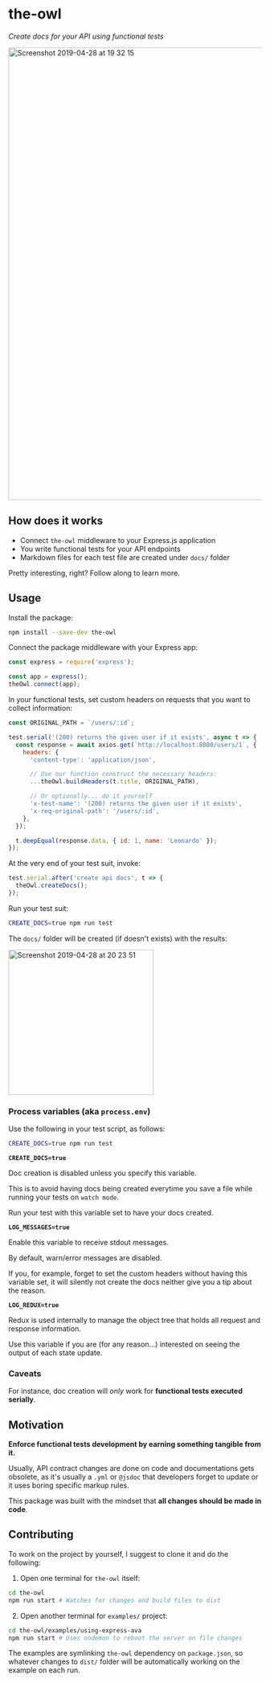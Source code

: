 # the-owl

_Create docs for your API using functional tests_

<img width="901" alt="Screenshot 2019-04-28 at 19 32 15" src="https://user-images.githubusercontent.com/11094572/56867964-840aa800-69ec-11e9-82ab-e2ae31590228.png">


## How does it works

- Connect `the-owl` middleware to your Express.js application
- You write functional tests for your API endpoints
- Markdown files for each test file are created under `docs/` folder

Pretty interesting, right? Follow along to learn more.


## Usage

Install the package:

```sh
npm install --save-dev the-owl
```

Connect the package middleware with your Express app:

```js
const express = require('express');

const app = express();
theOwl.connect(app);
```

In your functional tests, set custom headers on requests that you want to collect information:

```js
const ORIGINAL_PATH = `/users/:id`;

test.serial('(200) returns the given user if it exists', async t => {
  const response = await axios.get(`http://localhost:8080/users/1`, {
    headers: {
      'content-type': 'application/json',

      // Use our function construct the necessary headers:
      ...theOwl.buildHeaders(t.title, ORIGINAL_PATH),

      // Or optionally... do it yourself
      'x-test-name': '(200) returns the given user if it exists',
      'x-req-original-path': '/users/:id',
    },
  });

  t.deepEqual(response.data, { id: 1, name: 'Leonardo' });
});
```

At the very end of your test suit, invoke:

```js
test.serial.after('create api docs', t => {
  theOwl.createDocs();
});
```

Run your test suit:

```sh
CREATE_DOCS=true npm run test
```

The `docs/` folder will be created (if doesn't exists) with the results:

<img width="289" alt="Screenshot 2019-04-28 at 20 23 51" src="https://user-images.githubusercontent.com/11094572/56868513-90463380-69f3-11e9-96b8-3c9f3d99b1b8.png">


### Process variables (aka `process.env`)

Use the following in your test script, as follows:

```sh
CREATE_DOCS=true npm run test
```

**`CREATE_DOCS=true`**

Doc creation is disabled unless you specify this variable.

This is to avoid having docs being created everytime you save a file while running your tests on `watch mode`.

Run your test with this variable set to have your docs created.


**`LOG_MESSAGES=true`**

Enable this variable to receive stdout messages.

By default, warn/error messages are disabled.

If you, for example, forget to set the custom headers without having this variable set, it will silently not create the docs neither give you a tip about the reason.


**`LOG_REDUX=true`**

Redux is used internally to manage the object tree that holds all request and response information.

Use this variable if you are (for any reason...) interested on seeing the output of each state update.


### Caveats

For instance, doc creation will _only_ work for **functional tests executed serially**.


## Motivation

**Enforce functional tests development by earning something tangible from it.**

Usually, API contract changes are done on code and documentations gets obsolete, as it's usually a `.yml` or `@jsdoc` that developers forget to update or it uses boring specific markup rules.

This package was built with the mindset that **all changes should be made in code**.


## Contributing

To work on the project by yourself, I suggest to clone it and do the following:

1. Open one terminal for `the-owl` itself:

```sh
cd the-owl
npm run start # Watches for changes and build files to dist
```

2. Open another terminal for `examples/` project:

```sh
cd the-owl/examples/using-express-ava
npm run start # Uses nodemon to reboot the server on file changes
```

The examples are symlinking `the-owl` dependency on `package.json`, so whatever changes to `dist/` folder will be automatically working on the example on each run.
